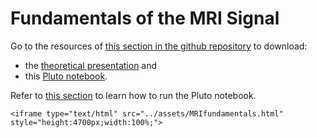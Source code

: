 # Fundamentals of the MRI Signal

Go to the resources of [this section in the github repository](https://github.com/LIBREhub/MRI-processing-2023/tree/main/01-fundamentals-of-the-mri-signal) to download:
* the [theoretical presentation](https://github.com/LIBREhub/MRI-processing-2023/blob/main/01-fundamentals-of-the-mri-signal/01%20Se%C3%B1al%20MRI.pptx) and
* this [Pluto notebook](https://github.com/LIBREhub/MRI-processing-2023/blob/main/01-fundamentals-of-the-mri-signal/MRIfundamentals).

Refer to [this section](getting-started.md) to learn how to run the Pluto notebook.

```@raw html
<iframe type="text/html" src="../assets/MRIfundamentals.html" style="height:4700px;width:100%;">
```